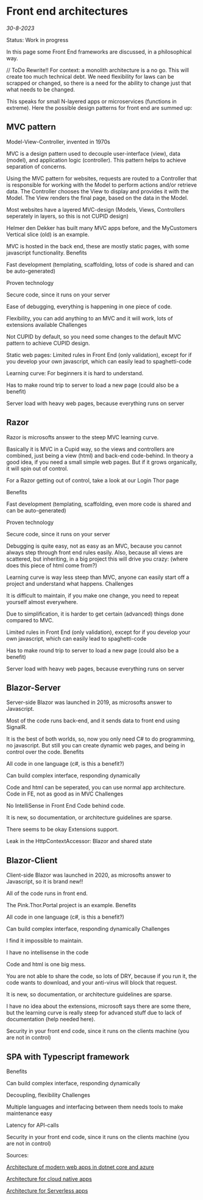 # Front end architectures
*30-8-2023*

Status: Work in progress

In this page some Front End frameworks are discussed, in a philosophical way.

// ToDo Rewrite!!
For context: a monolith architecture is a no go. This will create too much technical debt. We need flexibility for laws can be scrapped or changed, so there is a need for the ability to change just that what needs to be changed.

This speaks for small N-layered apps or microservices (functions in extreme). Here the possible design patterns for front end are summed up:

## MVC pattern

Model-View-Controller, invented in 1970s

MVC is a design pattern used to decouple user-interface (view), data (model), and application logic (controller). This pattern helps to achieve separation of concerns.

Using the MVC pattern for websites, requests are routed to a Controller that is responsible for working with the Model to perform actions and/or retrieve data. The Controller chooses the View to display and provides it with the Model. The View renders the final page, based on the data in the Model.

Most websites have a layered MVC-design (Models, Views, Controllers seperately in layers, so this is not CUPID design)

Helmer den Dekker has built many MVC apps before, and the MyCustomers Vertical slice (old) is an example.

MVC is hosted in the back end, these are mostly static pages, with some javascript functionality.
Benefits

Fast development (templating, scaffolding, lotss of code is shared and can be auto-generated)

Proven technology

Secure code, since it runs on your server

Ease of debugging, everything is happening in one piece of code.

Flexibility, you can add anything to an MVC and it will work, lots of extensions available
Challenges

Not CUPID by default, so you need some changes to the default MVC pattern to achieve CUPID design.

Static web pages: Limited rules in Front End (only validation), except for if you develop your own javascript, which can easily lead to spaghetti-code

Learning curve: For beginners it is hard to understand.

Has to make round trip to server to load a new page (could also be a benefit)

Server load with heavy web pages, because everything runs on server


## Razor

Razor is microsofts answer to the steep MVC learning curve.

Basically it is MVC in a Cupid way, so the views and controllers are combined, just being a view (html) and back-end code-behind. In theory a good idea, if you need a small simple web pages. But if it grows organically, it will spin out of control.

For a Razor getting out of control, take a look at our Login Thor page


Benefits

Fast development (templating, scaffolding, even more code is shared and can be auto-generated)

Proven technology

Secure code, since it runs on your server

Debugging is quite easy, not as easy as an MVC, because you cannot always step through front end rules easily. Also, because all views are scattered, but inheriting, in a big project this will drive you crazy: (where does this piece of html come from?)

Learning curve is way less steep than MVC, anyone can easily start off a project and understand what happens.
Challenges

It is difficult to maintain, if you make one change, you need to repeat yourself almost everywhere.

Due to simplification, it is harder to get certain (advanced) things done compared to MVC.

Limited rules in Front End (only validation), except for if you develop your own javascript, which can easily lead to spaghetti-code

Has to make round trip to server to load a new page (could also be a benefit)

Server load with heavy web pages, because everything runs on server


## Blazor-Server

Server-side Blazor was launched in 2019, as microsofts answer to Javascript.

Most of the code runs back-end, and it sends data to front end using SignalR.

It is the best of both worlds, so, now you only need C# to do programming, no javascript. But still you can create dynamic web pages, and being in control over the code.
Benefits

All code in one language (c#, is this a benefit?)

Can build complex interface, responding dynamically

Code and html can be seperated, you can use normal app architecture. Code in FE, not as good as in MVC
Challenges

No IntelliSense in Front End Code behind code.

It is new, so documentation, or architecture guidelines are sparse.

There seems to be okay Extensions support.

Leak in the HttpContextAccessor: Blazor and shared state


## Blazor-Client

Client-side Blazor was launched in 2020, as microsofts answer to Javascript, so it is brand new!!

All of the code runs in front end.

The Pink.Thor.Portal project is an example.
Benefits

All code in one language (c#, is this a benefit?)

Can build complex interface, responding dynamically
Challenges

I find it impossible to maintain.

I have no intellisense in the code

Code and html is one big mess.

You are not able to share the code, so lots of DRY, because if you run it, the code wants to download, and your anti-virus will block that request.

It is new, so documentation, or architecture guidelines are sparse.

I have no idea about the extensions, microsoft says there are some there, but the learning curve is really steep for advanced stuff due to lack of documentation (help needed here).

Security in your front end code, since it runs on the clients machine (you are not in control)


## SPA with Typescript framework
Benefits

Can build complex interface, responding dynamically

Decoupling, flexibility
Challenges

Multiple languages and interfacing between them needs tools to make maintenance easy

Latency for API-calls

Security in your front end code, since it runs on the clients machine (you are not in control)


Sources:

[Architecture of modern web apps in dotnet core and azure](https://docs.microsoft.com/en-us/dotnet/architecture/modern-web-apps-azure/)

[Architecture for cloud native apps](https://docs.microsoft.com/en-us/dotnet/architecture/cloud-native/)

[Architecture for Serverless apps](https://docs.microsoft.com/en-us/dotnet/architecture/serverless/)